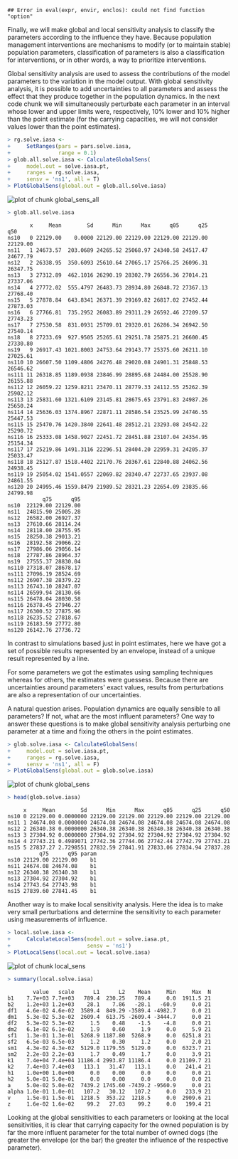 
```
## Error in eval(expr, envir, enclos): could not find function "option"
```





Finally, we will make global and local sensitivity analysis to classify the parameters according to the influence they have. Because population management interventions are mechanisms to modify (or to maintain stable) population parameters, classification of parameters is also a classification for interventions, or in other words, a way to prioritize interventions.

Global sensitivity analysis are used to assess the contributions of the model parameters to the variation in the model output. With global sensitivity analysis, it is possible to add uncertainties to all parameters and assess the effect that they produce together in the population dynamics. In the next code chunk we will simultaneously perturbate each parameter in an interval whose lower and upper limits were, respectively, 10% lower and 10% higher than the point estimate (for the carrying capacities, we will not consider values lower than the point estimates).


```r
> rg.solve.iasa <-
+     SetRanges(pars = pars.solve.iasa,
+               range = 0.1)
> glob.all.solve.iasa <- CalculateGlobalSens(
+     model.out = solve.iasa.pt,
+     ranges = rg.solve.iasa,
+     sensv = 'ns1', all = T)
> PlotGlobalSens(global.out = glob.all.solve.iasa)
```

![plot of chunk global_sens_all](figures/global_sens_all-1.png) 

```r
> glob.all.solve.iasa
```

```
       x     Mean        Sd      Min      Max      q05      q25      q50
ns10   0 22129.00    0.0000 22129.00 22129.00 22129.00 22129.00 22129.00
ns11   1 24673.57  203.0689 24265.52 25068.97 24340.58 24517.47 24677.79
ns12   2 26338.95  350.6093 25610.64 27065.17 25766.25 26096.31 26347.75
ns13   3 27312.89  462.1016 26290.19 28302.79 26556.36 27014.21 27337.06
ns14   4 27772.02  555.4797 26483.73 28934.80 26848.72 27367.13 27768.40
ns15   5 27878.84  643.8341 26371.39 29169.82 26817.02 27452.44 27873.03
ns16   6 27766.81  735.2952 26083.89 29311.29 26592.46 27209.57 27743.23
ns17   7 27530.58  831.0931 25709.01 29320.01 26286.34 26942.50 27540.14
ns18   8 27233.69  927.9505 25265.61 29251.78 25875.21 26600.45 27330.80
ns19   9 26917.43 1021.8003 24753.64 29143.77 25375.60 26211.10 27025.61
ns110 10 26607.50 1109.4806 24276.48 29020.08 24901.31 25848.53 26546.62
ns111 11 26318.85 1189.0938 23846.99 28895.68 24484.00 25528.90 26155.88
ns112 12 26059.22 1259.8211 23470.11 28779.33 24112.55 25262.39 25902.12
ns113 13 25831.60 1321.6109 23145.81 28675.65 23791.83 24987.26 25650.24
ns114 14 25636.03 1374.8967 22871.11 28586.54 23525.99 24746.55 25447.53
ns115 15 25470.76 1420.3840 22641.48 28512.21 23293.08 24542.22 25290.72
ns116 16 25333.08 1458.9027 22451.72 28451.88 23107.04 24354.95 25154.34
ns117 17 25219.86 1491.3116 22296.51 28404.20 22959.31 24205.37 25033.47
ns118 18 25127.87 1518.4402 22170.76 28367.61 22840.88 24062.56 24938.45
ns119 19 25054.02 1541.0557 22069.82 28340.47 22737.65 23937.08 24861.55
ns120 20 24995.46 1559.8479 21989.52 28321.23 22654.09 23835.66 24799.98
           q75      q95
ns10  22129.00 22129.00
ns11  24815.90 25005.28
ns12  26582.00 26927.37
ns13  27610.66 28114.24
ns14  28118.00 28755.95
ns15  28250.38 29013.21
ns16  28192.58 29066.22
ns17  27986.06 29056.14
ns18  27787.86 28964.37
ns19  27555.37 28830.04
ns110 27318.07 28678.17
ns111 27096.19 28524.69
ns112 26907.38 28379.22
ns113 26743.10 28247.07
ns114 26599.94 28130.66
ns115 26478.04 28030.58
ns116 26378.45 27946.27
ns117 26300.52 27875.96
ns118 26235.52 27818.67
ns119 26183.59 27772.80
ns120 26142.76 27736.72
```

In contrast to simulations based just in point estimates, here we have got a set of possible results represented by an envelope, instead of a unique result represented by a line.  

For some parameters we got the estimates using sampling techniques whereas for others, the estimates were guessess. Because there are uncertainties around parameters' exact values, results from perturbations are also a representation of our uncertainties.  

A natural question arises. Population dynamics are equally sensible to all parameters? If not, what are the most influent parameters? One way to answer these questions is to make global sensitivity analysis perturbing one parameter at a time and fixing the others in the point estimates.


```r
> glob.solve.iasa <- CalculateGlobalSens(
+     model.out = solve.iasa.pt,
+     ranges = rg.solve.iasa,
+     sensv = 'ns1', all = F)
> PlotGlobalSens(global.out = glob.solve.iasa)
```

![plot of chunk global_sens](figures/global_sens-1.png) 

```r
> head(glob.solve.iasa)
```

```
     x     Mean        Sd      Min      Max      q05      q25      q50
ns10 0 22129.00 0.0000000 22129.00 22129.00 22129.00 22129.00 22129.00
ns11 1 24674.08 0.0000000 24674.08 24674.08 24674.08 24674.08 24674.08
ns12 2 26340.38 0.0000000 26340.38 26340.38 26340.38 26340.38 26340.38
ns13 3 27304.92 0.0000000 27304.92 27304.92 27304.92 27304.92 27304.92
ns14 4 27743.21 0.4989071 27742.36 27744.06 27742.44 27742.79 27743.21
ns15 5 27837.27 2.7298551 27832.59 27841.91 27833.06 27834.94 27837.28
          q75      q95 param
ns10 22129.00 22129.00    b1
ns11 24674.08 24674.08    b1
ns12 26340.38 26340.38    b1
ns13 27304.92 27304.92    b1
ns14 27743.64 27743.98    b1
ns15 27839.60 27841.45    b1
```

Another way is to make local sensitivity analysis. Here the idea is to make very small perturbations and determine the sensitivity to each parameter using measurements of influence.


```r
> local.solve.iasa <-
+     CalculateLocalSens(model.out = solve.iasa.pt,
+                        sensv = 'ns1')
> PlotLocalSens(local.out = local.solve.iasa)
```

![plot of chunk local_sens](figures/local_sens-1.png) 

```r
> summary(local.solve.iasa)
```

```
        value   scale      L1      L2    Mean     Min     Max  N
b1    7.7e+03 7.7e+03   789.4  230.25   789.4     0.0  1911.5 21
b2    1.2e+03 1.2e+03    28.1    7.86   -28.1   -60.9     0.0 21
df1   4.6e-02 4.6e-02  3589.4  849.29 -3589.4 -4982.7     0.0 21
dm1   5.3e-02 5.3e-02  2609.4  613.75 -2609.4 -3444.7     0.0 21
df2   5.3e-02 5.3e-02     1.5    0.48    -1.5    -4.8     0.0 21
dm2   6.1e-02 6.1e-02     1.9    0.60     1.9     0.0     5.9 21
sf1   1.3e-01 1.3e-01  5268.9 1187.80  5268.9     0.0  6251.8 21
sf2   6.5e-03 6.5e-03     1.2    0.30     1.2     0.0     2.0 21
sm1   4.3e-02 4.3e-02  5129.0 1179.55  5129.0     0.0  6323.7 21
sm2   2.2e-03 2.2e-03     1.7    0.49     1.7     0.0     3.9 21
k1    7.4e+04 7.4e+04 11186.4 2993.87 11186.4     0.0 21109.7 21
k2    7.4e+03 7.4e+03   113.1   31.47   113.1     0.0   241.4 21
h1    1.0e+00 1.0e+00     0.0    0.00     0.0     0.0     0.0 21
h2    5.0e-01 5.0e-01     0.0    0.00     0.0     0.0     0.0 21
a     5.0e-02 5.0e-02  7439.2 1745.60 -7439.2 -9560.9     0.0 21
alpha 1.0e-01 1.0e-01   107.2   30.12   107.2     0.0   233.9 21
v     1.5e-01 1.5e-01  1218.5  353.22  1218.5     0.0  2909.6 21
z     1.6e-02 1.6e-02    99.2   27.03    99.2     0.0   199.4 21
```

Looking at the global sensitivities to each parameters or looking at the local sensitivities, it is clear that carrying capacity for the owned population is by far the more influent parameter for the total number of owned dogs (the greater the envelope (or the bar) the greater the influence of the respective parameter).
